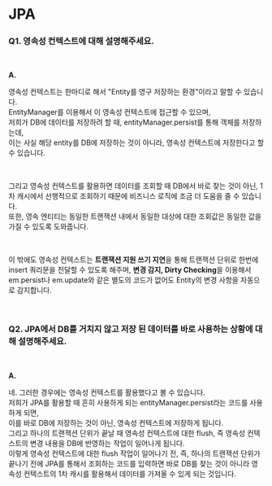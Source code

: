 # JPA

### Q1. 영속성 컨텍스트에 대해 설명해주세요.

<br>

**A.**

영속성 컨텍스트는 한마디로 해서 "Entity를 영구 저장하는 환경"이라고 말할 수 있습니다.  
EntityManager를 이용해서 이 영속성 컨텍스트에 접근할 수 있으며,  
저희가 DB에 데이터를 저장하려 할 때, entityManager.persist를 통해 객체를 저장하는데,  
이는 사실 해당 entity를 DB에 저장하는 것이 아니라, 영속성 컨텍스트에 저장한다고 할 수 있습니다.

<br>

그리고 영속성 컨텍스트를 활용하면 데이터를 조회할 때 DB에서 바로 찾는 것이 아닌, 1차 캐시에서 선행적으로 조회하기 때문에 비즈니스 로직에 조금 더 도움을 줄 수 있습니다.  
또한, 영속 엔티티는 동일한 트랜잭션 내에서 동일한 대상에 대한 조회값은 동일한 값을 가질 수 있도록 도와줍니다.

<br>

이 밖에도 영속성 컨텍스트는 **트랜잭션 지원 쓰기 지연**을 통해 트랜잭션 단위로 한번에 insert 쿼리문을 전달할 수 있도록 해주며, **변경 감지, Dirty Checking**을 이용해서 em.persist나 em.update와 같은 별도의 코드가 없어도 Entity의 변경 사항을 자동으로 감지합니다.

<br>

### Q2. JPA에서 DB를 거치지 않고 저장 된 데이터를 바로 사용하는 상황에 대해 설명해주세요.

<br>

**A.**

네. 그러한 경우에는 영속성 컨텍스트를 활용했다고 볼 수 있습니다.  
저희가 JPA를 활용할 때 흔히 사용하게 되는 entityManager.persist라는 코드를 사용하게 되면,  
이를 바로 DB에 저장하는 것이 아닌, 영속성 컨텍스트에 저장하게 됩니다.  
그리고 하나의 트랜잭션 단위가 끝날 때 영속성 컨텍스트에 대한 flush, 즉 영속성 컨텍스트의 변경 내용을 DB에 반영하는 작업이 일어나게 됩니다.  
이렇게 영속성 컨텍스트에 대한 flush 작업이 일어나기 전, 즉, 하나의 트랜잭션 단위가 끝나기 전에 JPA를 통해서 조회하는 코드를 입력하면 바로 DB를 찾는 것이 아니라 영속성 컨텍스트의 1차 캐시를 활용해서 데이터를 가져올 수 있게 되는 것입니다.
